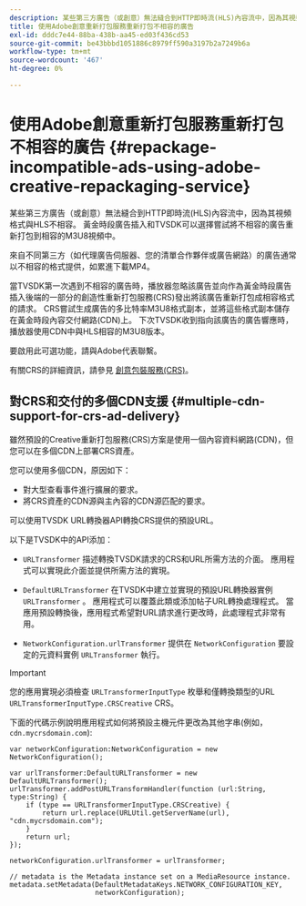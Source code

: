 ```yaml
---
description: 某些第三方廣告（或創意）無法縫合到HTTP即時流(HLS)內容流中，因為其視頻格式與HLS不相容。 黃金時段廣告插入和TVSDK可以選擇嘗試將不相容的廣告重新打包到相容的M3U8視頻中。
title: 使用Adobe創意重新打包服務重新打包不相容的廣告
exl-id: dddc7e44-88ba-438b-aa45-ed03f436cd53
source-git-commit: be43bbbd1051886c8979ff590a3197b2a7249b6a
workflow-type: tm+mt
source-wordcount: '467'
ht-degree: 0%

---
```


# 使用Adobe創意重新打包服務重新打包不相容的廣告 {#repackage-incompatible-ads-using-adobe-creative-repackaging-service}

某些第三方廣告（或創意）無法縫合到HTTP即時流(HLS)內容流中，因為其視頻格式與HLS不相容。 黃金時段廣告插入和TVSDK可以選擇嘗試將不相容的廣告重新打包到相容的M3U8視頻中。

來自不同第三方（如代理廣告伺服器、您的清單合作夥伴或廣告網路）的廣告通常以不相容的格式提供，如累進下載MP4。

當TVSDK第一次遇到不相容的廣告時，播放器忽略該廣告並向作為黃金時段廣告插入後端的一部分的創造性重新打包服務(CRS)發出將該廣告重新打包成相容格式的請求。 CRS嘗試生成廣告的多比特率M3U8格式副本，並將這些格式副本儲存在黃金時段內容交付網路(CDN)上。 下次TVSDK收到指向該廣告的廣告響應時，播放器使用CDN中與HLS相容的M3U8版本。

要啟用此可選功能，請與Adobe代表聯繫。

有關CRS的詳細資訊，請參見 [創意包裝服務(CRS)](https://helpx.adobe.com/content/dam/help/en/primetime/guides/crs.pdf)。

## 對CRS和交付的多個CDN支援 {#multiple-cdn-support-for-crs-ad-delivery}

雖然預設的Creative重新打包服務(CRS)方案是使用一個內容資料網路(CDN)，但您可以在多個CDN上部署CRS資產。

您可以使用多個CDN，原因如下：

* 對大型查看事件進行擴展的要求。
* 將CRS資產的CDN源與主內容的CDN源匹配的要求。

可以使用TVSDK URL轉換器API轉換CRS提供的預設URL。

以下是TVSDK中的API添加：

* `URLTransformer` 描述轉換TVSDK請求的CRS和URL所需方法的介面。 應用程式可以實現此介面並提供所需方法的實現。

* `DefaultURLTransformer` 在TVSDK中建立並實現的預設URL轉換器實例 `URLTransformer` 。 應用程式可以覆蓋此類或添加帖子URL轉換處理程式。 當應用預設轉換後，應用程式希望對URL請求進行更改時，此處理程式非常有用。

* `NetworkConfiguration.urlTransformer` 提供在 `NetworkConfiguration` 要設定的元資料實例 `URLTransformer` 執行。

>[!IMPORTANT]
>
>您的應用實現必須檢查 `URLTransformerInputType` 枚舉和僅轉換類型的URL `URLTransformerInputType.CRSCreative` CRS。

下面的代碼示例說明應用程式如何將預設主機元件更改為其他字串(例如， `cdn.mycrsdomain.com`):

```
var networkConfiguration:NetworkConfiguration = new NetworkConfiguration(); 
   
var urlTransformer:DefaultURLTransformer = new DefaultURLTransformer(); 
urlTransformer.addPostURLTransformHandler(function (url:String, type:String) { 
    if (type == URLTransformerInputType.CRSCreative) { 
        return url.replace(URLUtil.getServerName(url), "cdn.mycrsdomain.com"); 
    } 
    return url; 
}); 
  
networkConfiguration.urlTransformer = urlTransformer; 
   
// metadata is the Metadata instance set on a MediaResource instance. 
metadata.setMetadata(DefaultMetadataKeys.NETWORK_CONFIGURATION_KEY,  
                     networkConfiguration);
```
